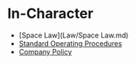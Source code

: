 # In-Character

- [Space Law](Law/Space Law.md)
- [Standard Operating Procedures]()
- [Company Policy]()
